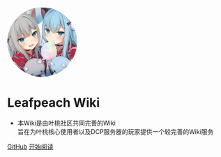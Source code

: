<img width="160px" style="border-radius: 50%" bor src="style/head_portrait.jpg">

# **Leafpeach Wiki**

- 本Wiki是由叶桃社区共同完善的Wiki<br>旨在为叶桃核心使用者以及DCP服务器的玩家提供一个较完善的Wiki服务<br>

[GitHub](https://github.com/CatsYezuan/LeafpeachWiki)
[开始阅读](?id=这里是叶桃官方Wiki，欢迎)

